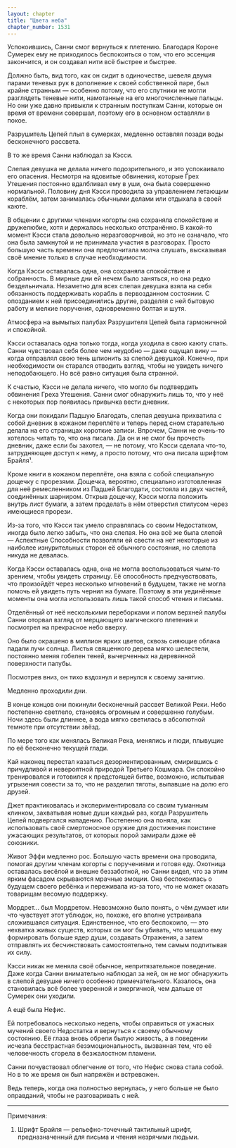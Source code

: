 ```yaml
---
layout: chapter
title: "Цвета неба"
chapter_number: 1531
---
```




Успокоившись, Санни смог вернуться к плетению. Благодаря Короне Сумерек ему не приходилось беспокоиться о том, что его эссенция закончится, и он создавал нити всё быстрее и быстрее.

Должно быть, вид того, как он сидит в одиночестве, шевеля двумя парами теневых рук в дополнение к своей собственной паре, был крайне странным — особенно потому, что его спутники не могли разглядеть теневые нити, намотанные на его многочисленные пальцы. Но они уже давно привыкли к странным поступкам Санни, которые он время от времени совершал, поэтому его в основном оставляли в покое.

Разрушитель Цепей плыл в сумерках, медленно оставляя позади воды бесконечного рассвета.

В то же время Санни наблюдал за Кэсси.

Слепая девушка не делала ничего подозрительного, и это успокаивало его опасения. Несмотря на ядовитые обвинения, которые Грех Утешения постоянно вдалбливал ему в уши, она была совершенно нормальной. Половину дня Кэсси проводила за управлением летающим кораблём, затем занималась обычными делами или отдыхала в своей каюте.

В общении с другими членами когорты она сохраняла спокойствие и дружелюбие, хотя и держалась несколько отстранённо. В какой-то момент Кэсси стала довольно неразговорчивой, но это не означало, что она была замкнутой и не принимала участия в разговорах. Просто большую часть времени она предпочитала молча слушать, высказывая своё мнение только в случае необходимости.

Когда Кэсси оставалась одна, она сохраняла спокойствие и собранность. В мирные дни ей нечем было заняться, но она редко бездельничала. Незаметно для всех слепая девушка взяла на себя обязанность поддерживать корабль в первозданном состоянии. С опозданием к ней присоединились другие, разделяя с ней бытовую работу и мелкие поручения, одновременно болтая и шутя.

Атмосфера на вымытых палубах Разрушителя Цепей была гармоничной и спокойной.

Кэсси оставалась одна только тогда, когда уходила в свою каюту спать. Санни чувствовал себя более чем неудобно — даже ощущал вину — когда отправлял свою тень шпионить за слепой девушкой. Конечно, при необходимости он старался отводить взгляд, чтобы не увидеть ничего неподобающего. Но всё равно ситуация была странной.

К счастью, Кэсси не делала ничего, что могло бы подтвердить обвинения Греха Утешения. Санни смог обнаружить лишь то, что у неё с некоторых пор появилась привычка вести дневник.

Когда они покидали Падшую Благодать, слепая девушка прихватила с собой дневник в кожаном переплёте и теперь перед сном старательно делала на его страницах короткие записи. Впрочем, Санни не очень-то хотелось читать то, что она писала. Да он и не смог бы прочесть дневник, даже если бы захотел, — не потому, что Кэсси сделала что-то, затрудняющее доступ к нему, а просто потому, что она писала шрифтом Брайля¹.

Кроме книги в кожаном переплёте, она взяла с собой специальную дощечку с прорезями. Дощечка, вероятно, специально изготовленная для неё ремесленником из Падшей Благодати, состояла из двух частей, соединённых шарниром. Открыв дощечку, Кэсси могла положить внутрь лист бумаги, а затем проделать в нём отверстия стилусом через имеющиеся прорези.

Из-за того, что Кэсси так умело справлялась со своим Недостатком, иногда было легко забыть, что она слепая. Но она всё же была слепой — Аспектные Способности позволяли ей свести на нет некоторые из наиболее изнурительных сторон её обычного состояния, но слепота никуда не девалась.

Когда Кэсси оставалась одна, она не могла воспользоваться чьим-то зрением, чтобы увидеть страницу. Её способность предчувствовать, что произойдёт через несколько мгновений в будущем, также не могла помочь ей увидеть путь чернил на бумаге. Поэтому в эти уединённые моменты она могла использовать лишь такой способ чтения и письма.

Отделённый от неё несколькими переборками и полом верхней палубы Санни оторвал взгляд от мерцающего магического плетения и посмотрел на прекрасное небо вверху.

Оно было окрашено в миллион ярких цветов, сквозь сияющие облака падали лучи солнца. Листья священного дерева мягко шелестели, постоянно меняя гобелен теней, вычерченных на деревянной поверхности палубы.

Посмотрев вниз, он тихо вздохнул и вернулся к своему занятию.

Медленно проходили дни.

В конце концов они покинули бесконечный рассвет Великой Реки. Небо постепенно светлело, становясь огромным и совершенно голубым. Ночи здесь были длиннее, а вода мягко светилась в абсолютной темноте при отсутствии звёзд.

По мере того как менялась Великая Река, менялись и люди, плывущие по её бесконечно текущей глади.

Кай наконец перестал казаться дезориентированным, смирившись с причудливой и невероятной природой Третьего Кошмара. Он спокойно тренировался и готовился к предстоящей битве, возможно, испытывая угрызения совести за то, что не разделил тяготы, выпавшие на долю его друзей.

Джет практиковалась и экспериментировала со своим туманным клинком, захватывая новые души каждый раз, когда Разрушитель Цепей подвергался нападению. Постепенно она поняла, как использовать своё смертоносное оружие для достижения поистине ужасающих результатов, от которых порой замирали даже её союзники.

Живот Эффи медленно рос. Большую часть времени она проводила, помогая другим членам когорты с поручениями и готовя еду. Охотница оставалась весёлой и внешне беззаботной, но Санни видел, что за этим ярким фасадом скрываются мрачные эмоции. Она беспокоилась о будущем своего ребёнка и переживала из-за того, что не может оказать товарищам весомую поддержку.

Мордрет... был Мордретом. Невозможно было понять, о чём думает или что чувствует этот ублюдок, но, похоже, его вполне устраивала сложившаяся ситуация. Единственное, что его беспокоило, — это нехватка живых существ, которых он мог бы убивать, что мешало ему формировать больше ядер души, создавать Отражения, а затем отправлять их бесчинствовать самостоятельно, тем самым подпитывая их силу.

Кэсси никак не меняла своё обычное, непритязательное поведение. Даже когда Санни внимательно наблюдал за ней, он не мог обнаружить в слепой девушке ничего особенно примечательного. Казалось, она становилась всё более уверенной и энергичной, чем дальше от Сумерек они уходили.

А ещё была Нефис.

Ей потребовалось несколько недель, чтобы оправиться от ужасных мучений своего Недостатка и вернуться к своему обычному состоянию. Её глаза вновь обрели былую живость, а в поведении исчезла бесстрастная безэмоциональность, вызванная тем, что её человечность сгорела в безжалостном пламени.

Санни почувствовал облегчение от того, что Нефис снова стала собой. Но в то же время он был напряжён и встревожен.

Ведь теперь, когда она полностью вернулась, у него больше не было оправданий, чтобы не разговаривать с ней.

***

Примечания:

1. Шрифт Брайля — рельефно-точечный тактильный шрифт, предназначенный для письма и чтения незрячими людьми.

